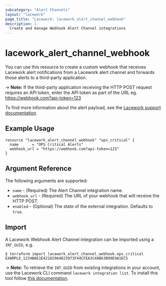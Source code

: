 ```yaml
---
subcategory: "Alert Channels"
layout: "lacework"
page_title: "Lacework: lacework_alert_channel_webhook"
description: |-
  Create and manage Webhook Alert Channel integrations
---
```


# lacework\_alert\_channel\_webhook

You can use this resource to create a custom webhook that receives Lacework alert notifications from a Lacework alert channel and forwards those alerts to a third-party application.

-> **Note:**  If the third-party application receiving the HTTP POST request requires an API token, enter the API token as part of the URL eg. https://webhook.com?api-token=123

To find more information about the alert payload, see the [Lacework support documentation](https://support.lacework.com/hc/en-us/articles/360034367393-Webhook).

## Example Usage

```hcl
resource "lacework_alert_channel_webhook" "ops_critical" {
  name      = "OPS Critical Alerts"
  webhook_url = "https://webhook.com?api-token=123"
}
```

## Argument Reference

The following arguments are supported:

* `name` - (Required) The Alert Channel integration name.
* `webhook_url` - (Required) The URL of your webhook that will receive the HTTP POST.
* `enabled` - (Optional) The state of the external integration. Defaults to `true`.

## Import

A Lacework Webhook Alert Channel integration can be imported using a `INT_GUID`, e.g.

```
$ terraform import lacework_alert_channel_webhook.ops_critical EXAMPLE_1234BAE1E42182964D23973F44CFEA3C4AB63B99E9A1EC5
```
-> **Note:** To retrieve the `INT_GUID` from existing integrations in your account, use the
	Lacework CLI command `lacework integration list`. To install this tool follow
	[this documentation](https://docs.lacework.com/cli/).
